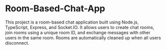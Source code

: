 # Room-Based-Chat-App
This project is a room-based chat application built using Node.js, TypeScript, Express, and Socket.IO. It allows users to create chat rooms, join rooms using a unique room ID, and exchange messages with other users in the same room. Rooms are automatically cleaned up when all users disconnect.
